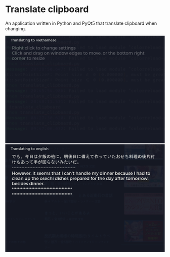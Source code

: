 # Translate clipboard

An application written in Python and PyQt5 that translate clipboard when
changing.

![Screenshot1](screenshot/1.png)
![Screenshot2](screenshot/2.png)
